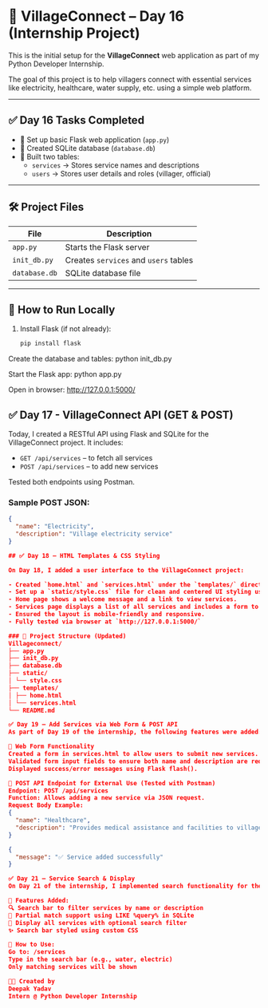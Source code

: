 # 🌾 VillageConnect – Day 16 (Internship Project)

This is the initial setup for the **VillageConnect** web application as part of my Python Developer Internship.

The goal of this project is to help villagers connect with essential services like electricity, healthcare, water supply, etc. using a simple web platform.

---

## ✅ Day 16 Tasks Completed

- 🔹 Set up basic Flask web application (`app.py`)
- 🔹 Created SQLite database (`database.db`)
- 🔹 Built two tables:
  - `services` → Stores service names and descriptions
  - `users` → Stores user details and roles (villager, official)

---

## 🛠️ Project Files

| File         | Description                          |
|--------------|--------------------------------------|
| `app.py`     | Starts the Flask server              |
| `init_db.py` | Creates `services` and `users` tables |
| `database.db`| SQLite database file                 |

---

## 🚀 How to Run Locally

1. Install Flask (if not already):
   ```bash
   pip install flask
   
Create the database and tables:
python init_db.py

Start the Flask app:
python app.py

Open in browser:
http://127.0.0.1:5000/


## ✅ Day 17 - VillageConnect API (GET & POST)

Today, I created a RESTful API using Flask and SQLite for the VillageConnect project. It includes:

- `GET /api/services` – to fetch all services
- `POST /api/services` – to add new services

Tested both endpoints using Postman.

### Sample POST JSON:
```json
{
  "name": "Electricity",
  "description": "Village electricity service"
}

## ✅ Day 18 – HTML Templates & CSS Styling

On Day 18, I added a user interface to the VillageConnect project:

- Created `home.html` and `services.html` under the `templates/` directory.
- Set up a `static/style.css` file for clean and centered UI styling using Flexbox.
- Home page shows a welcome message and a link to view services.
- Services page displays a list of all services and includes a form to add new services.
- Ensured the layout is mobile-friendly and responsive.
- Fully tested via browser at `http://127.0.0.1:5000/`

### 📂 Project Structure (Updated)
Villageconnect/
├── app.py
├── init_db.py
├── database.db
├── static/
│ └── style.css
├── templates/
│ ├── home.html
│ └── services.html
└── README.md

✅ Day 19 – Add Services via Web Form & POST API
As part of Day 19 of the internship, the following features were added:

🔹 Web Form Functionality
Created a form in services.html to allow users to submit new services.
Validated form input fields to ensure both name and description are required.
Displayed success/error messages using Flask flash().

🔹 POST API Endpoint for External Use (Tested with Postman)
Endpoint: POST /api/services
Function: Allows adding a new service via JSON request.
Request Body Example:
{
  "name": "Healthcare",
  "description": "Provides medical assistance and facilities to villagers"
}

{
  "message": "✅ Service added successfully"
}

✅ Day 21 – Service Search & Display
On Day 21 of the internship, I implemented search functionality for the services list using a GET request and SQLite queries.

🔹 Features Added:
🔍 Search bar to filter services by name or description
🧠 Partial match support using LIKE %query% in SQLite
🎯 Display all services with optional search filter
✨ Search bar styled using custom CSS

🔎 How to Use:
Go to: /services
Type in the search bar (e.g., water, electric)
Only matching services will be shown

👨‍💻 Created by
Deepak Yadav
Intern @ Python Developer Internship


